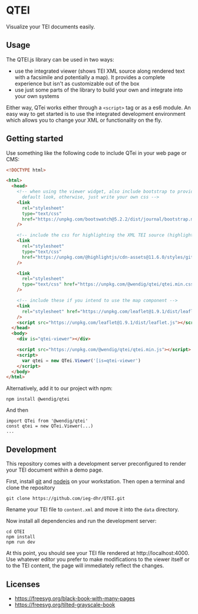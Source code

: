 # QTEI

Visualize your TEI documents easily.

## Usage

The QTEI.js library can be used in two ways:

* use the integrated viewer (shows TEI XML source along rendered text
  with a facsimile and potentially a map). It provides a complete experience but
  isn't as customizable out of the box
* use just some parts of the library to build your own and integrate into your
  own systems

Either way, QTei works either through a `<script>` tag or as a es6 module. An
easy way to get started is to use the integrated development environment which
allows you to change your XML or functionality on the fly.

## Getting started

Use something like the following code to include QTei in your web page or CMS:

~~~html
<!DOCTYPE html>

<html>
  <head>
    <!-- when using the viewer widget, also include bootstrap to provide a
      default look, otherwise, just write your own css -->
    <link
      rel="stylesheet"
      type="text/css"
      href="https://unpkg.com/bootswatch@5.2.2/dist/journal/bootstrap.min.css"
    />

    <!-- include the css for highlighting the XML TEI source (highlight.js) -->
    <link
      rel="stylesheet"
      type="text/css"
      href="https://unpkg.com/@highlightjs/cdn-assets@11.6.0/styles/github.min.css"
    />

    <link
      rel="stylesheet"
      type="text/css" href="https://unpkg.com/@wendig/qtei/qtei.min.css"
    />

    <!-- include these if you intend to use the map component -->
    <link
      rel="stylesheet" href="https://unpkg.com/leaflet@1.9.1/dist/leaflet.css"
    />
    <script src="https://unpkg.com/leaflet@1.9.1/dist/leaflet.js"></script>
  </head>
  <body>
    <div is="qtei-viewer"></div>

    <script src="https://unpkg.com/@wendig/qtei/qtei.min.js"></script>
    <script>
      var qtei = new QTei.Viewer('[is=qtei-viewer')
    </script>
  </body>
</html>
~~~

Alternatively, add it to our project with npm:

    npm install @wendig/qtei

And then

    import QTei from '@wendig/qtei'
    const qtei = new QTei.Viewer(...)
    ...

## Development

This repository comes with a development server preconfigured to render your
TEI document within a demo page.

First, install [git](https://git-scm.com/) and [nodejs](https://nodejs.org/) on
your workstation. Then open a terminal and clone the repository

    git clone https://github.com/ieg-dhr/QTEI.git

Rename your TEI file to `content.xml` and move it into the `data` directory.

Now install all dependencies and run the development server:

    cd QTEI
    npm install
    npm run dev

At this point, you should see your TEI file rendered at http://localhost:4000.
Use whatever editor you prefer to make modifications to the viewer itself or to
the TEI content, the page will immediately reflect the changes.

## Licenses

* https://freesvg.org/black-book-with-many-pages
* https://freesvg.org/tilted-grayscale-book
